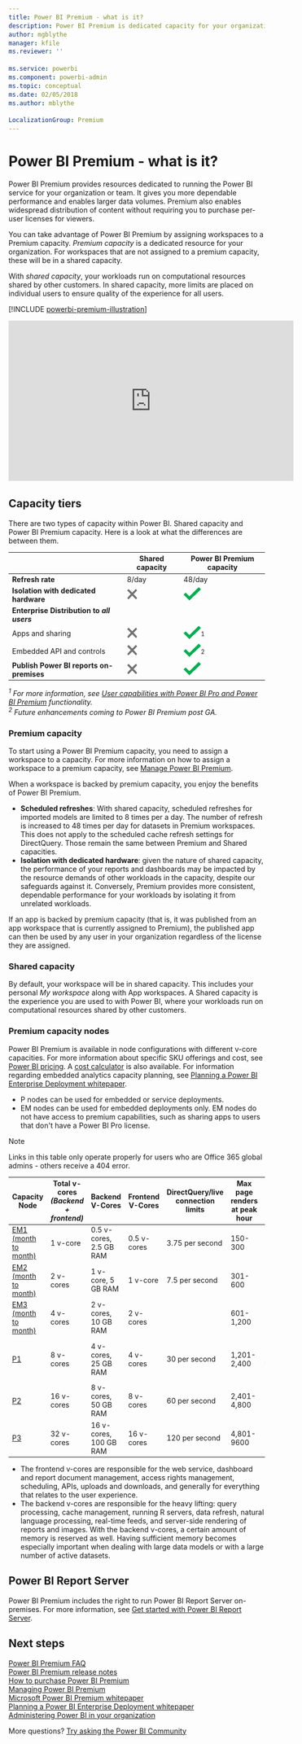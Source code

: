 ```yaml
---
title: Power BI Premium - what is it?
description: Power BI Premium is dedicated capacity for your organization or team, giving you more dependable performance and larger data volumes, without requiring you to purchase per-user licenses.
author: mgblythe
manager: kfile
ms.reviewer: ''

ms.service: powerbi
ms.component: powerbi-admin
ms.topic: conceptual
ms.date: 02/05/2018
ms.author: mblythe

LocalizationGroup: Premium
---
```

# Power BI Premium - what is it?
Power BI Premium provides resources dedicated to running the Power BI service for your organization or team. It gives you more dependable performance and enables larger data volumes. Premium also enables widespread distribution of content without requiring you to purchase per-user licenses for viewers.

You can take advantage of Power BI Premium by assigning workspaces to a Premium capacity. *Premium capacity* is a dedicated resource for your organization. For workspaces that are not assigned to a premium capacity, these will be in a shared capacity.

With *shared capacity*, your workloads run on computational resources shared by other customers. In shared capacity, more limits are placed on individual users to ensure quality of the experience for all users.

[!INCLUDE [powerbi-premium-illustration](./includes/powerbi-premium-illustration.md)]

<iframe width="560" height="315" src="https://www.youtube.com/embed/lNQDkN0GXzU?rel=0&amp;showinfo=0" frameborder="0" allowfullscreen></iframe>

## Capacity tiers
There are two types of capacity within Power BI. Shared capacity and Power BI Premium capacity. Here is a look at what the differences are between them.

|  | Shared capacity | Power BI Premium capacity |
| --- | --- | --- |
| **Refresh rate** |8/day |48/day |
| **Isolation with dedicated hardware** |![](media/service-premium/not-available.png "Not available") |![](media/service-premium/available.png "Available") |
| **Enterprise Distribution to** ***all users*** | | |
| Apps and sharing |![](media/service-premium/not-available.png "Not available") |![](media/service-premium/available.png "Available")<sup>1</sup> |
| Embedded API and controls |![](media/service-premium/not-available.png "Not available") |![](media/service-premium/available.png "Available")<sup>2</sup> |
| **Publish Power BI reports on-premises** |![](media/service-premium/not-available.png "Not available") |![](media/service-premium/available.png "Available") |

*<sup>1</sup> For more information, see [User capabilities with Power BI Pro and Power BI Premium](service-free-vs-pro.md) functionality.*  
*<sup>2</sup> Future enhancements coming to Power BI Premium post GA.*

### Premium capacity
To start using a Power BI Premium capacity, you need to assign a workspace to a capacity. For more information on how to assign a workspace to a premium capacity, see [Manage Power BI Premium](service-admin-premium-manage.md).

When a workspace is backed by premium capacity, you enjoy the benefits of Power BI Premium.

* **Scheduled refreshes**: With shared capacity, scheduled refreshes for imported models are limited to 8 times per a day. The number of refresh is increased to 48 times per day for datasets in Premium workspaces. This does not apply to the scheduled cache refresh settings for DirectQuery. Those remain the same between Premium and Shared capacities.
* **Isolation with dedicated hardware**: given the nature of shared capacity, the performance of your reports and dashboards may be impacted by the resource demands of other workloads in the capacity, despite our safeguards against it. Conversely, Premium provides more consistent, dependable performance for your workloads by isolating it from unrelated workloads.

If an app is backed by premium capacity (that is, it was published from an app workspace that is currently assigned to Premium), the published app can then be used by any user in your organization regardless of the license they are assigned.

### Shared capacity
By default, your workspace will be in shared capacity. This includes your personal *My workspace* along with App workspaces. A Shared capacity is the experience you are used to with Power BI, where your workloads run on computational resources shared by other customers.

<a name="premiumskus"/>

### Premium capacity nodes
Power BI Premium is available in node configurations with different v-core capacities. For more information about specific SKU offerings and cost, see [Power BI pricing](https://powerbi.microsoft.com/pricing/). A [cost calculator](https://powerbi.microsoft.com/calculator/) is also available. For information regarding embedded analytics capacity planning, see [Planning a Power BI Enterprise Deployment whitepaper](https://aka.ms/pbienterprisedeploy).

* P nodes can be used for embedded or service deployments.
* EM nodes can be used for embedded deployments only. EM nodes do not have access to premium capabilities, such as sharing apps to users that don't have a Power BI Pro license.

>[!NOTE]
>Links in this table only operate properly for users who are Office 365 global admins - others receive a 404 error. 

| Capacity Node | Total v-cores<br/>*(Backend + frontend)* | Backend V-Cores | Frontend V-Cores | DirectQuery/live connection limits | Max page renders at peak hour | Availability |
| --- | --- | --- | --- | --- | --- | --- |
| [EM1 (month to month)](https://portal.office.com/SubscriptionDetails?OfferId=4004702D-749C-4F74-BF47-3048F1833780&adminportal=1) |1 v-core |0.5 v-cores, 2.5 GB RAM |0.5 v-cores |3.75 per second |150-300 |Available |
| [EM2 (month to month)](https://portal.office.com/SubscriptionDetails?OfferId=4004702D-749C-4F74-BF47-3048F1833780&adminportal=1) |2 v-cores |1 v-core, 5 GB RAM |1 v-core |7.5 per second |301-600 |Available |
| [EM3 (month to month)](https://portal.office.com/SubscriptionDetails?OfferId=4004702D-749C-4F74-BF47-3048F1833780&adminportal=1) |4 v-cores |2 v-cores, 10 GB RAM |2 v-cores | |601-1,200 |Available |
| [P1](https://portal.office.com/SubscriptionDetails?OfferId=b3ec5615-cc11-48de-967d-8d79f7cb0af1&adminportal=1) |8 v-cores |4 v-cores, 25 GB RAM |4 v-cores |30 per second |1,201-2,400 |Available ([month to month](https://portal.office.com/SubscriptionDetails?OfferId=E4C8EDD3-74A1-4D42-A738-C647972FBE81&adminportal=1) is also available) |
| [P2](https://portal.office.com/SubscriptionDetails?OfferId=062F2AA7-B4BC-4B0E-980F-2072102D8605&adminportal=1) |16 v-cores |8 v-cores, 50 GB RAM |8 v-cores |60 per second |2,401-4,800 |Available |
| [P3](https://portal.office.com/SubscriptionDetails?OfferId=40c7d673-375c-42a1-84ca-f993a524fed0&adminportal=1) |32 v-cores |16 v-cores, 100 GB RAM |16 v-cores |120 per second |4,801-9600 |Available |

* The frontend v-cores are responsible for the web service, dashboard and report document management, access rights management, scheduling, APIs, uploads and downloads, and generally for everything that relates to the user experience.
* The backend v-cores are responsible for the heavy lifting: query processing, cache management, running R servers, data refresh, natural language processing, real-time feeds, and server-side rendering of reports and images. With the backend v-cores, a certain amount of memory is reserved as well. Having sufficient memory becomes especially important when dealing with large data models or with a large number of active datasets.

## Power BI Report Server
Power BI Premium includes the right to run Power BI Report Server on-premises. For more information, see [Get started with Power BI Report Server](report-server/get-started.md).

## Next steps
[Power BI Premium FAQ](service-premium-faq.md)  
[Power BI Premium release notes](service-premium-release-notes.md)  
[How to purchase Power BI Premium](service-admin-premium-purchase.md)  
[Managing Power BI Premium](service-admin-premium-manage.md)  
[Microsoft Power BI Premium whitepaper](https://aka.ms/pbipremiumwhitepaper)  
[Planning a Power BI Enterprise Deployment whitepaper](https://aka.ms/pbienterprisedeploy)  
[Administering Power BI in your organization](service-admin-administering-power-bi-in-your-organization.md)  

More questions? [Try asking the Power BI Community](https://community.powerbi.com/)


